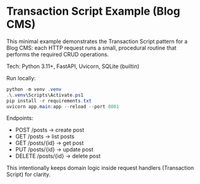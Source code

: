 # Transaction Script Example (Blog CMS)

This minimal example demonstrates the Transaction Script pattern for a Blog CMS: each HTTP request runs a small, procedural routine that performs the required CRUD operations.

Tech: Python 3.11+, FastAPI, Uvicorn, SQLite (builtin)

Run locally:

```powershell
python -m venv .venv
.\.venv\Scripts\Activate.ps1
pip install -r requirements.txt
uvicorn app.main:app --reload --port 8001
```

Endpoints:
- POST /posts -> create post
- GET /posts -> list posts
- GET /posts/{id} -> get post
- PUT /posts/{id} -> update post
- DELETE /posts/{id} -> delete post

This intentionally keeps domain logic inside request handlers (Transaction Script) for clarity.
